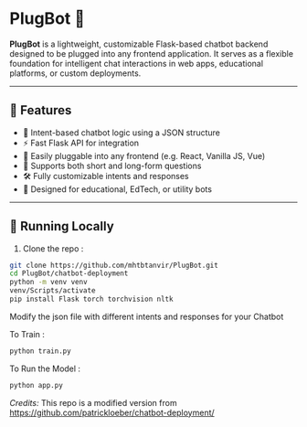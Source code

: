 # PlugBot 💬

**PlugBot** is a lightweight, customizable Flask-based chatbot backend designed to be plugged into any frontend application. It serves as a flexible foundation for intelligent chat interactions in web apps, educational platforms, or custom deployments.

---

## 🔧 Features

- 🧠 Intent-based chatbot logic using a JSON structure
- ⚡ Fast Flask API for integration
- 🧩 Easily pluggable into any frontend (e.g. React, Vanilla JS, Vue)
- 🔁 Supports both short and long-form questions
- 🛠️ Fully customizable intents and responses
- 🧪 Designed for educational, EdTech, or utility bots



---

## 🚀 Running Locally

1. Clone the repo :

```bash
git clone https://github.com/mhtbtanvir/PlugBot.git
cd PlugBot/chatbot-deployment
python -m venv venv
venv/Scripts/activate
pip install Flask torch torchvision nltk
```
Modify the json file with different intents and responses for your Chatbot

To Train :
```bash
python train.py
```
To Run the Model :
```bash
python app.py
```
*Credits:*
This repo is a modified version from https://github.com/patrickloeber/chatbot-deployment/
